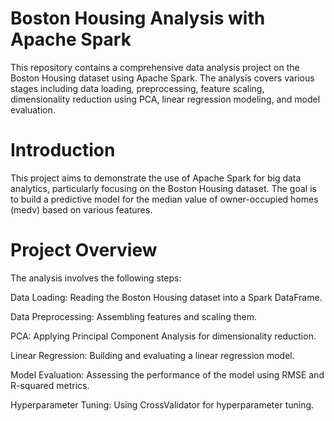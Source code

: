 # Boston Housing Analysis with Apache Spark

This repository contains a comprehensive data analysis project on the Boston Housing dataset using Apache Spark. 
The analysis covers various stages including data loading, preprocessing, feature scaling, dimensionality reduction using PCA, linear regression modeling, and model evaluation.

# Introduction

This project aims to demonstrate the use of Apache Spark for big data analytics, particularly focusing on the Boston Housing dataset. 
The goal is to build a predictive model for the median value of owner-occupied homes (medv) based on various features.

# Project Overview

The analysis involves the following steps:

Data Loading: Reading the Boston Housing dataset into a Spark DataFrame.

Data Preprocessing: Assembling features and scaling them.

PCA: Applying Principal Component Analysis for dimensionality reduction.

Linear Regression: Building and evaluating a linear regression model.

Model Evaluation: Assessing the performance of the model using RMSE and R-squared metrics.

Hyperparameter Tuning: Using CrossValidator for hyperparameter tuning.


